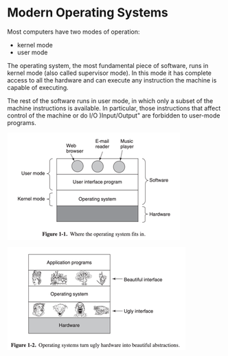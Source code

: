 # Modern Operating Systems

Most computers have two modes of operation:

- kernel mode
- user mode

The operating system, the most fundamental piece of software, runs in kernel mode (also called supervisor mode). In this
mode it has complete access to all the hardware and can execute any instruction the machine is capable of executing.

The rest of the software runs in user mode, in which only a subset of the machine instructions is available. In
particular, those instructions that affect control of the machine or do I/O )Input/Output" are forbidden to user-mode
programs.

![where-os-resides](./images/where-os-resides.png)

![os-hiding-ugly](./images/os-hiding-ugly.png)
